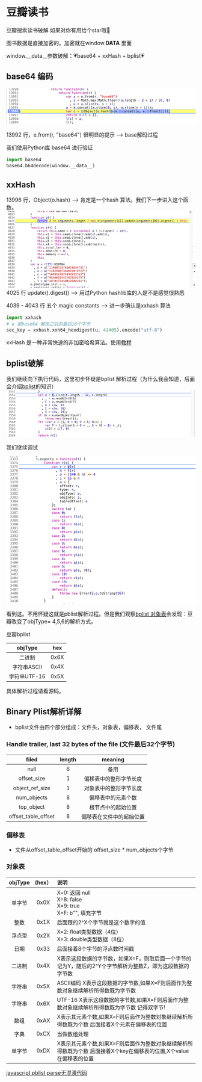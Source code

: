 # 豆瓣读书

豆瓣搜索读书破解 如果对你有用给个star哦🌟

图书数据是直接加密的。加密就在window.__DATA__ 里面

window.__data__参数破解：💗base64 + xxHash + bplist💗

## base64 编码
![豆瓣base64 编码](../iamges/douban/base64.png)

13992 行，e.from(r, "base64") 很明显的提示 --> base解码过程

我们使用Python库 base64 进行验证
```python
import base64
base64.b64decode(window.__data__)
```

## xxHash
13996 行，Object(o.hash)  --> 肯定是一个hash 算法。我们下一步进入这个函数。
![xxhash 非加密算法](../iamges/douban/xxhash.png)
4025 行 update().digest() --> 用过Python hashlib库的人是不是感觉很熟悉

4039 - 4043 行 五个 magic constants   --> 进一步确认是xxhash 算法

```python
import xxhash
# u 是base64 解密之后的最后16个字节
sec_key = xxhash.xxh64_hexdigest(u, 41405).encode("utf-8")
```


xxHash 是一种非常快速的非加密哈希算法。使用[教程](https://pypi.org/project/xxhash/)

## bplist破解 
我们继续向下执行代码，这里初步怀疑是bplist 解析过程（为什么我会知道，后面会介绍[bplist](#bplist)的知识）
![bplist 解析](../iamges/douban/bplist1.png)


我们继续调试

![bplist 解析](../iamges/douban/bplist2.png)

看到这。不用怀疑这就是pblist解析过程。但是我们观察[bplist 对象表](#objType)会发现：豆瓣改变了objType= 4,5,6的解析方式。

豆瓣bplist

| objType     |   hex    | 
| :---------: | :------: |
| 二进制       | 0x6X     | 
| 字符串ASCII  | 0x4X     |     
| 字符串UTF-16 | 0x5X     | 

具体解析过程请看源码。

<span id = "bplist"></span>
## Binary Plist解析详解

- bplist文件由四个部分组成：文件头，对象表，偏移表， 文件尾

### Handle trailer, last 32 bytes of the file (文件最后32个字节)            
                                                          
| filed                 | length | meaning             |    
| :-------------------: | :-----:| :-----------------: |    
| null                  | 6      | 备用                 |     
| offset_size           | 1      | 偏移表中的整形字节长度   |          
| object_ref_size       | 1      | 对象表中的整形字节长度   |          
| num_objects           | 8      | 偏移表中的元素个数      |         
| top_object            | 8      | 根节点中的起始位置      |         
| offset_table_offset   | 8      | 偏移表在文件中的起始位置 |           


### 偏移表

- 文件从offset_table_offset开始的 offset_size * num_objects个字节

<span id = "objType"></span>
### 对象表

| objType    |   (hex） | 说明 |
| :--------: | :------: | :------------------------------------------------------------------------------------ |
|单字节| 0x0X | X=0: 返回 null <br> X=8: false <br>X=9: true <br> X=F: b"", 填充字节 |
|整数 | 0x1X | 后面跟的2^X个字节就是这个数字的值 |
|浮点型 | 0x2X | X=2: float类型数据（4位） <br> X=3: double类型数据（8位）|
|日期 | 0x33 | 后面接着8个字节的浮点数时间戳 |
|二进制 | 0x4X | X表示这段数据的字节数，如果X=F，则取后面一个字节的记为Y，随后的2^Y个字节解析为整数Z，即为这段数据的字节数 |
|字符串 | 0x5X | ASCII编码 X表示这段数据的字节数,如果X=F则后面作为整数对象继续解析所得数既为字节数 |
|字符串 | 0x6X | UTF-16 X表示这段数据的字节数,如果X=F则后面作为整数对象继续解析所得数既为字节数 记得双字节! |
|数组 | 0xAX | X表示其元素个数,如果X=F则后面作为整数对象继续解析所得数既为个数 后面接着X个元素在偏移表的位置 |
|字典 | 0xCX | 当做数组处理 |
|单字节 | 0xDX | X表示其元素个数,如果X=F则后面作为整数对象继续解析所得数既为个数 后面接着X个key在偏移表的位置,X个value在偏移表的位置 |

[javascript pblist parse无混淆代码](http://mail-archives.apache.org/mod_mbox/cordova-commits/201706.mbox/%3C22496a5587524ec985891ee5fe5e1219@git.apache.org%3E)